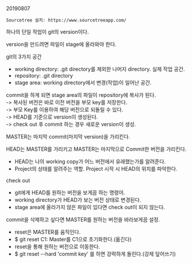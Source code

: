20190807<br>

`Sourcetree 설치: https://www.sourcetreeapp.com/`

하나의 단일 작업이 git의 version이다.

version을 만드려면 파일이 stage에 올라와야 한다.

git의 3가지 공간
 * working directory: .git directory를 제외한 나머지 directory. 실제 작업 공간.
 * repository: .git directory
 * stage area: working directory에서 변경(작업)이 일어난 공간.

commit을 하게 되면 stage area의 파일이 repository에 복사가 된다.<br>
 -> 복사된 버전은 바로 이전 버전을 부모 key를 저장한다.<br>
 -> 부모 Key를 이용하여 해당 버전으로 되돌릴 수 있다.<br>
 -> HEAD를 기준으로 version이 생성된다.<br>
 -> check out 후 commit 하는 경우 새로운 version이 생성. <br>
 
 MASTER는 마지막 commit(마지막 version)을 가리킨다.
 
 HEAD는 MASTER를 가리키고 MASTER는 마지막으로 Commit한 버전을 가리킨다.<br>
  - HEAD는 나의 working copy가 어느 버전에서 유래했는가를 알려준다.
  - Project의 상태를 알려주는 역할. Project 시작 시 HEAD의 위치를 파악한다.
  
check out
  - git에게 HEAD를 원하는 버전을 보게끔 하는 명령어.
  - working directory가 HEAD가 보는 버전 상태로 변경된다.
  - stage area에 올라가지 않은 파일이 있다면 check out이 되지 않는다.
  
commit을 삭제하고 싶다면 MASTER를 원하는 버전을 바라보게끔 설정.
  - reset은 MASTER를 움직인다.
  - $ git reset C1: Master를 C1으로 초기화한다.(옮긴다)
  - reset을 통해 원하는 버전으로 이동한다. 
  - $ git reset --hard 'commit key' 를 하면 강력하게 돌린다.(강제 덮어쓰기)